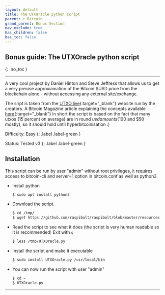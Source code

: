 ```yaml
---
layout: default
title: The UTXOracle python script
parent: + Bitcoin
grand_parent: Bonus Section
nav_exclude: true
has_children: false
has_toc: false
---
```


## Bonus guide: The UTXOracle python script
{: .no_toc }

---

A very cool project by Daniel Hinton and Steve Jeffress that allows us to get a very precise approxiamation of the Bitcoin $USD price from the blockchain 
alone - without accessing any external site/exchange.

The sript is taken from the [UTXO.live](https://utxo.live/oracle){:target="_blank"} website run by the creators.
A Bitcoin Magazine article explaining the concepts available [here](https://bitcoinmagazine.com/technical/utxoracle-model-could-bring-use-cases-to-bitcoin){:target="_blank"}
In short the script is based on the fact that many utxos (15 percent on average) are in round $usd amounts ($100 and $50 mostly), so it should hold until
hyperbitcoinisation :)

Difficulty: Easy
{: .label .label-green }

Status: Tested v3
{: .label .label-green }

## Installation

This script can be run by user "admin" without root privileges, it requires access to bitcoin-cli and server=1 option in bitcoin.conf as well as python3

* Install python

  ```sh
  $ sudo apt install python3
  ```

* Download the script. 

  ```sh
  $ cd /tmp/
  $ wget https://github.com/raspibolt/raspibolt/blob/master/resources/UTXOracle.py
  ```

* Read the script to see what it does (the script is very human readable so it is recommended)
  Exit with `q`

  ```sh
  $ less /tmp/UTXOracle.py
  ```
  
* Install the script and make it executable

  ```sh
  $ sudo install UTXOracle.py /usr/local/bin
  ```

* You can now run the script with user "admin"

  ```sh
  $ cd ~
  $ UTXOracle.py
  ```

---
